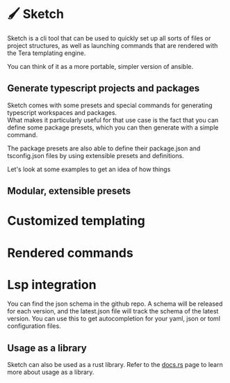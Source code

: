 # 🖌️ Sketch

Sketch is a cli tool that can be used to quickly set up all sorts of files or project structures, as well as launching commands that are rendered with the Tera templating engine.

You can think of it as a more portable, simpler version of ansible.

## Generate typescript projects and packages

Sketch comes with some presets and special commands for generating typescript workspaces and packages. <br/>
What makes it particularly useful for that use case is the fact that you can define some package presets, which you can then generate with a simple command.

The package presets are also able to define their package.json and tsconfig.json files by using extensible presets and definitions.

Let's look at some examples to get an idea of how things

## Modular, extensible presets

# Customized templating

# Rendered commands

# Lsp integration

You can find the json schema in the github repo. A schema will be released for each version, and the latest.json file will track the schema of the latest version. 
You can use this to get autocompletion for your yaml, json or toml configuration files.

## Usage as a library

Sketch can also be used as a rust library. Refer to the [docs.rs](https://docs.rs/sketch-it/latest/sketch_it/) page to learn more about usage as a library.
